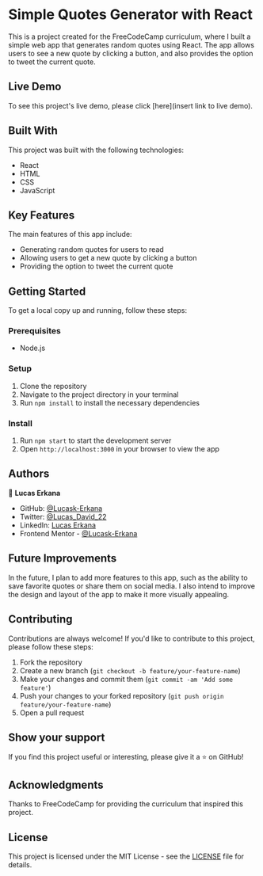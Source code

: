 # Simple Quotes Generator with React

This is a project created for the FreeCodeCamp curriculum, where I built a simple web app that generates random quotes using React. The app allows users to see a new quote by clicking a button, and also provides the option to tweet the current quote.

## Live Demo

To see this project's live demo, please click [here](insert link to live demo).

## Built With

This project was built with the following technologies:

- React
- HTML
- CSS
- JavaScript

## Key Features

The main features of this app include:

- Generating random quotes for users to read
- Allowing users to get a new quote by clicking a button
- Providing the option to tweet the current quote

## Getting Started

To get a local copy up and running, follow these steps:

### Prerequisites

- Node.js

### Setup

1. Clone the repository
2. Navigate to the project directory in your terminal
3. Run `npm install` to install the necessary dependencies

### Install

1. Run `npm start` to start the development server
2. Open `http://localhost:3000` in your browser to view the app

## Authors

👤 **Lucas Erkana**

- GitHub: [@Lucask-Erkana](https://github.com/Lucask-Erkana)
- Twitter: [@Lucas_David_22](https://twitter.com/@Lucas_David_22)
- LinkedIn: [Lucas Erkana](https://www.linkedin.com/in/lucas-erkana/)
- Frontend Mentor - [@Lucask-Erkana](https://www.frontendmentor.io/profile/Lucask-Erkana)

## Future Improvements

In the future, I plan to add more features to this app, such as the ability to save favorite quotes or share them on social media. I also intend to improve the design and layout of the app to make it more visually appealing.

## Contributing

Contributions are always welcome! If you'd like to contribute to this project, please follow these steps:

1. Fork the repository
2. Create a new branch (`git checkout -b feature/your-feature-name`)
3. Make your changes and commit them (`git commit -am 'Add some feature'`)
4. Push your changes to your forked repository (`git push origin feature/your-feature-name`)
5. Open a pull request

## Show your support

If you find this project useful or interesting, please give it a ⭐️ on GitHub!

## Acknowledgments

Thanks to FreeCodeCamp for providing the curriculum that inspired this project.

## License

This project is licensed under the MIT License - see the [LICENSE](LICENSE) file for details.